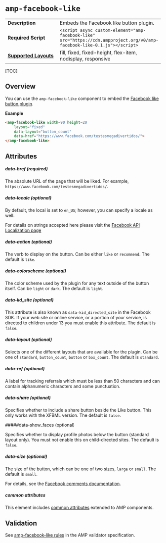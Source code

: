 <!---
Copyright 2017 The AMP HTML Authors. All Rights Reserved.

Licensed under the Apache License, Version 2.0 (the "License");
you may not use this file except in compliance with the License.
You may obtain a copy of the License at

      http://www.apache.org/licenses/LICENSE-2.0

Unless required by applicable law or agreed to in writing, software
distributed under the License is distributed on an "AS-IS" BASIS,
WITHOUT WARRANTIES OR CONDITIONS OF ANY KIND, either express or implied.
See the License for the specific language governing permissions and
limitations under the License.
-->

# <a name="amp-facebook-like"></a> `amp-facebook-like`

<table>
  <tr>
    <td width="40%"><strong>Description</strong></td>
    <td>Embeds the Facebook like button plugin.</td>
  </tr>
  <tr>
    <td width="40%"><strong>Required Script</strong></td>
    <td><code>&lt;script async custom-element="amp-facebook-like" src="https://cdn.ampproject.org/v0/amp-facebook-like-0.1.js">&lt;/script></code></td>
  </tr>
  <tr>
    <td class="col-fourty"><strong><a href="https://www.ampproject.org/docs/guides/responsive/control_layout.html">Supported Layouts</a></strong></td>
    <td>fill, fixed, fixed-height, flex-item, nodisplay, responsive</td>
  </tr>
</table>

[TOC]

## Overview

You can use the `amp-facebook-like` component to embed the [Facebook like button plugin](https://developers.facebook.com/docs/plugins/like-button).

**Example**

```html
<amp-facebook-like width=90 height=20
    layout="fixed"
    data-layout="button_count"
    data-href="https://www.facebook.com/testesmegadivertidos/">
</amp-facebook-like>
```
## Attributes

##### data-href (required)

The absolute URL of the page that will be liked. For example, `https://www.facebook.com/testesmegadivertidos/`.

##### data-locale (optional)

By default, the local is set to <code>en_US</code>; however, you can specify a locale as well.

For details on strings accepted here please visit the [Facebook API Localization page](https://developers.facebook.com/docs/internationalization)

##### data-action (optional)

The verb to display on the button. Can be either `like` or `recommend`. The default is `like`.

##### data-colorscheme (optional)

The color scheme used by the plugin for any text outside of the button itself. Can be `light` or `dark`. The default is `light`.

##### data-kd_site  (optional)

This attribute is also known as `data-kid_directed_site` in the Facebook SDK.
If your web site or online service, or a portion of your service, is directed to children under 13 you must enable this attribute. The default is `false`.

##### data-layout (optional)

Selects one of the different layouts that are available for the plugin. Can be one of `standard`, `button_count`, `button` or `box_count`. The default is `standard`.

##### data-ref (optional)

A label for tracking referrals which must be less than 50 characters and can contain alphanumeric characters and some punctuation.

##### data-share (optional)

Specifies whether to include a share button beside the Like button. This only works with the XFBML version. The default is `false`.

#####data-show_faces (optional)

Specifies whether to display profile photos below the button (standard layout only). You must not enable this on child-directed sites. The default is `false`.

##### data-size (optional)

The size of the button, which can be one of two sizes, `large` or `small`. The default is `small`.

For details, see the [Facebook comments documentation](https://developers.facebook.com/docs/plugins/like-button#settings).

##### common attributes

This element includes [common attributes](https://www.ampproject.org/docs/reference/common_attributes) extended to AMP components.

## Validation

See [amp-facebook-like rules](https://github.com/ampproject/amphtml/blob/master/extensions/amp-facebook-like/validator-amp-facebook-like.protoascii) in the AMP validator specification.
